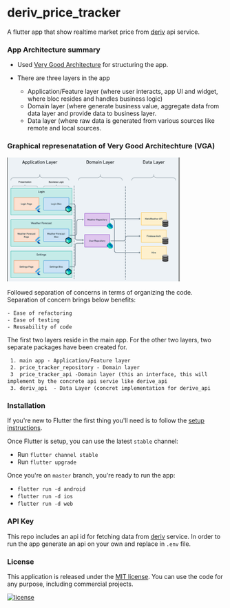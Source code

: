 # deriv_price_tracker

A flutter app that show realtime market price from [deriv](https://deriv.com/) api service.

### App Architecture summary
- Used [Very Good Architecture](https://verygood.ventures/blog/very-good-flutter-architecture) for structuring the app.
- There are three layers in the app

    * Application/Feature layer (where user interacts, app UI and widget, where bloc resides and handles business logic)
    * Domain layer (where generate business value, aggregate data from data layer and provide data to business layer.
    * Data layer (where raw data is generated from various sources like remote and local sources.

### Graphical represenatation of Very Good Architechture (VGA)
<img src="ss/very_good_architecture.png" width="400">

Followed separation of concerns in terms of organizing the code.
Separation of concern brings below benefits:

    - Ease of refactoring
    - Ease of testing
    - Reusability of code

The first two layers reside in the main app. For the other two layers, two separate packages have been created for.

     
     1. main app - Application/Feature layer
     2. price_tracker_repository - Domain layer
     3  price_tracker_api -Domain layer (this an interface, this will implement by the concrete api servie like derive_api
     3. deriv_api  - Data Layer (concret implementation for derive_api
     
                                                                                                                                                  
                                                                                                                                                  
### Installation

If you're new to Flutter the first thing you'll need is to follow the [setup instructions](https://flutter.dev/docs/get-started/install). 

Once Flutter is setup, you can use the latest `stable` channel:
 * Run `flutter channel stable`
 * Run `flutter upgrade`

Once you're on `master` branch, you're ready to run the app:
* `flutter run -d android`
* `flutter run -d ios`
* `flutter run -d web`                                                                                                                                              

### API Key
This repo includes an api id for fetching data from [deriv](deriv.com) service. In order to run the app generate an api on your own and replace in `.env` file.

### License

This application is released under the [MIT license](LICENSE.md). You can use the code for any purpose, including commercial projects.

[![license](https://img.shields.io/badge/License-MIT-yellow.svg)](https://opensource.org/licenses/MIT)
